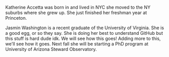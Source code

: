 Katherine Accetta was born in and lived in NYC she moved to the NY suburbs where she grew up. She just finished her freshman year at Princeton. 

Jasmin Washington is a recent graduate of the University of Virginia. She is a good egg, or so they say. She is doing her best to understand GitHub but this stuff is hard dude idk. We will see how this goes! Adding more to this, we'll see how it goes. Next fall she will be starting a PhD program at University of Arizona Steward Observatory.

